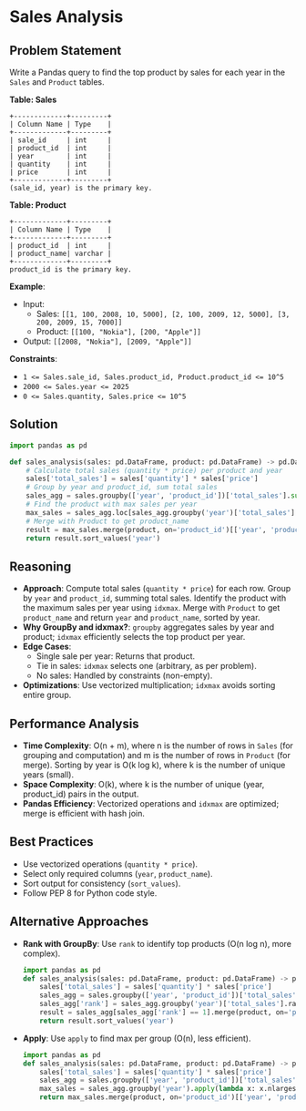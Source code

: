 # Sales Analysis

## Problem Statement
Write a Pandas query to find the top product by sales for each year in the `Sales` and `Product` tables.

**Table: Sales**
```
+-------------+---------+
| Column Name | Type    |
+-------------+---------+
| sale_id     | int     |
| product_id  | int     |
| year        | int     |
| quantity    | int     |
| price       | int     |
+-------------+---------+
(sale_id, year) is the primary key.
```

**Table: Product**
```
+-------------+---------+
| Column Name | Type    |
+-------------+---------+
| product_id  | int     |
| product_name| varchar |
+-------------+---------+
product_id is the primary key.
```

**Example**:
- Input:
  - Sales: `[[1, 100, 2008, 10, 5000], [2, 100, 2009, 12, 5000], [3, 200, 2009, 15, 7000]]`
  - Product: `[[100, "Nokia"], [200, "Apple"]]`
- Output: `[[2008, "Nokia"], [2009, "Apple"]]`

**Constraints**:
- `1 <= Sales.sale_id, Sales.product_id, Product.product_id <= 10^5`
- `2000 <= Sales.year <= 2025`
- `0 <= Sales.quantity, Sales.price <= 10^5`

## Solution
```python
import pandas as pd

def sales_analysis(sales: pd.DataFrame, product: pd.DataFrame) -> pd.DataFrame:
    # Calculate total sales (quantity * price) per product and year
    sales['total_sales'] = sales['quantity'] * sales['price']
    # Group by year and product_id, sum total sales
    sales_agg = sales.groupby(['year', 'product_id'])['total_sales'].sum().reset_index()
    # Find the product with max sales per year
    max_sales = sales_agg.loc[sales_agg.groupby('year')['total_sales'].idxmax()]
    # Merge with Product to get product_name
    result = max_sales.merge(product, on='product_id')[['year', 'product_name']]
    return result.sort_values('year')
```

## Reasoning
- **Approach**: Compute total sales (`quantity * price`) for each row. Group by `year` and `product_id`, summing total sales. Identify the product with the maximum sales per year using `idxmax`. Merge with `Product` to get `product_name` and return `year` and `product_name`, sorted by year.
- **Why GroupBy and idxmax?**: `groupby` aggregates sales by year and product; `idxmax` efficiently selects the top product per year.
- **Edge Cases**:
  - Single sale per year: Returns that product.
  - Tie in sales: `idxmax` selects one (arbitrary, as per problem).
  - No sales: Handled by constraints (non-empty).
- **Optimizations**: Use vectorized multiplication; `idxmax` avoids sorting entire group.

## Performance Analysis
- **Time Complexity**: O(n + m), where n is the number of rows in `Sales` (for grouping and computation) and m is the number of rows in `Product` (for merge). Sorting by year is O(k log k), where k is the number of unique years (small).
- **Space Complexity**: O(k), where k is the number of unique (year, product_id) pairs in the output.
- **Pandas Efficiency**: Vectorized operations and `idxmax` are optimized; merge is efficient with hash join.

## Best Practices
- Use vectorized operations (`quantity * price`).
- Select only required columns (`year`, `product_name`).
- Sort output for consistency (`sort_values`).
- Follow PEP 8 for Python code style.

## Alternative Approaches
- **Rank with GroupBy**: Use `rank` to identify top products (O(n log n), more complex).
  ```python
  import pandas as pd
  def sales_analysis(sales: pd.DataFrame, product: pd.DataFrame) -> pd.DataFrame:
      sales['total_sales'] = sales['quantity'] * sales['price']
      sales_agg = sales.groupby(['year', 'product_id'])['total_sales'].sum().reset_index()
      sales_agg['rank'] = sales_agg.groupby('year')['total_sales'].rank(method='first', ascending=False)
      result = sales_agg[sales_agg['rank'] == 1].merge(product, on='product_id')[['year', 'product_name']]
      return result.sort_values('year')
  ```
- **Apply**: Use `apply` to find max per group (O(n), less efficient).
  ```python
  import pandas as pd
  def sales_analysis(sales: pd.DataFrame, product: pd.DataFrame) -> pd.DataFrame:
      sales['total_sales'] = sales['quantity'] * sales['price']
      sales_agg = sales.groupby(['year', 'product_id'])['total_sales'].sum().reset_index()
      max_sales = sales_agg.groupby('year').apply(lambda x: x.nlargest(1, 'total_sales')).reset_index(drop=True)
      return max_sales.merge(product, on='product_id')[['year', 'product_name']].sort_values('year')
  ```